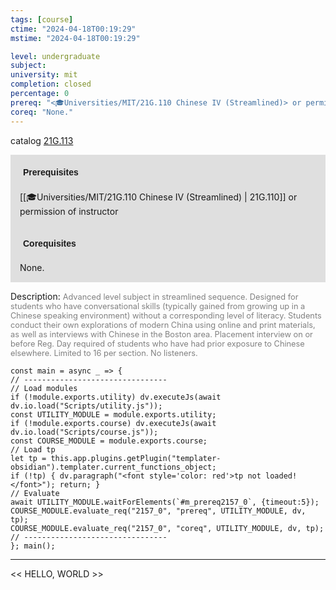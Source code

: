 ```yaml
---
tags: [course]
ctime: "2024-04-18T00:19:29"
mstime: "2024-04-18T00:19:29"

level: undergraduate
subject: 
university: mit
completion: closed
percentage: 0
prereq: "<🎓Universities/MIT/21G.110 Chinese IV (Streamlined)> or permission of instructor"
coreq: "None."
---
```


catalog [21G.113](http://student.mit.edu/catalog/m21Gb.html#21G.113)

<span style="display: block; padding: 15px; background-color: rgb(100, 100, 100, 0.2);"><font id="m_prereq2157_0" style="display: block; font-family: Arial, sans-serif; font-weight: bold; padding: 5px">Prerequisites</font><br><span id="prereq2157_0">[[🎓Universities/MIT/21G.110 Chinese IV (Streamlined) | 21G.110]] or permission of instructor</span></span>
<span style="display: block; padding: 15px; background-color: rgb(100, 100, 100, 0.2);"><font id="m_coreq2157_0" style="display: block; font-family: Arial, sans-serif; font-weight: bold; padding: 5px">Corequisites</font><br><span id="coreq2157_0">None.</span></span>

<font style="">Description:</font>
<font style="color: grey; font-size: 0.8rem;">Advanced level subject in streamlined sequence. Designed for students who have conversational skills (typically gained from growing up in a Chinese speaking environment) without a corresponding level of literacy. Students conduct their own explorations of modern China using online and print materials, as well as interviews with Chinese in the Boston area. Placement interview on or before Reg. Day required of students who have had prior exposure to Chinese elsewhere. Limited to 16 per section. No listeners.</font>

```dataviewjs
const main = async _ => {
// --------------------------------
// Load modules
if (!module.exports.utility) dv.executeJs(await dv.io.load("Scripts/utility.js"));
const UTILITY_MODULE = module.exports.utility;
if (!module.exports.course) dv.executeJs(await dv.io.load("Scripts/course.js"));
const COURSE_MODULE = module.exports.course;
// Load tp
let tp = this.app.plugins.getPlugin("templater-obsidian").templater.current_functions_object;
if (!tp) { dv.paragraph("<font style='color: red'>tp not loaded!</font>"); return; }
// Evaluate
await UTILITY_MODULE.waitForElements(`#m_prereq2157_0`, {timeout:5});
COURSE_MODULE.evaluate_req("2157_0", "prereq", UTILITY_MODULE, dv, tp);
COURSE_MODULE.evaluate_req("2157_0", "coreq", UTILITY_MODULE, dv, tp);
// --------------------------------
}; main();
```

---

<< HELLO, WORLD >>
